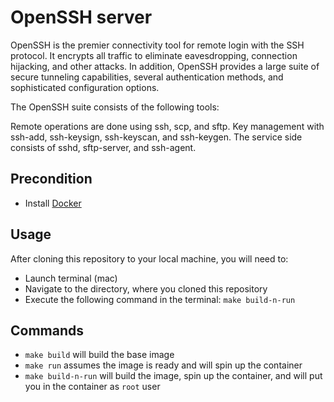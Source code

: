 # OpenSSH server #

OpenSSH is the premier connectivity tool for remote login with the SSH protocol. It encrypts all traffic to eliminate eavesdropping, connection hijacking, and other attacks. In addition, OpenSSH provides a large suite of secure tunneling capabilities, several authentication methods, and sophisticated configuration options.

The OpenSSH suite consists of the following tools:

Remote operations are done using ssh, scp, and sftp.
Key management with ssh-add, ssh-keysign, ssh-keyscan, and ssh-keygen.
The service side consists of sshd, sftp-server, and ssh-agent.

## Precondition ##
- Install [Docker](https://docs.docker.com/get-docker/)

## Usage ##
After cloning this repository to your local machine, you will need to:
- Launch terminal (mac)
- Navigate to the directory, where you cloned this repository
- Execute the following command in the terminal: `make build-n-run`

## Commands ##
- `make build` will build the base image
- `make run` assumes the image is ready and will spin up the container
- `make build-n-run` will build the image, spin up the container, and will put you in the container as `root` user